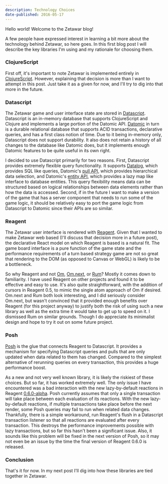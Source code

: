 ```yaml
---
description: Technology Choices
date-published: 2016-05-17
---
```


Hello world! Welcome to the Zetawar blog!

A few people have expressed interest in learning a bit more about the
technology behind Zetawar, so here goes. In this first blog post I will
describe the key libraries I'm using and my rationale for choosing them.

### ClojureScript

First off, it's important to note Zetawar is implemented entirely in
[ClojureScript](https://github.com/clojure/clojurescript). However, explaining
that decision is more than I want to attempt in this post. Just take it as a
given for now, and I'll try to dig into that more in the future.

### Datascript

The Zetawar game and user interface state are stored in
[Datascript](https://github.com/tonsky/datascript). Datascript is an in-memory
database that supports ClojureScript and Clojure and implements a large portion
of the Datomic API. [Datomic](http://www.datomic.com/) in turn is a durable
relational database that supports ACID transactions, declarative queries, and
has a first class notion of time. Due to it being in-memory only, Datascript
does not support durability. It also does not retain a history of all changes
to the database like Datomic does, but it implements enough Datomic features to
be quite useful in its own right.

I decided to use Datascript primarily for two reasons. First, Datascript
provides extremely flexible query functionality. It supports
[Datalog](http://docs.datomic.com/query.html), which provides SQL like queries,
Datomic's [pull API](http://docs.datomic.com/pull.html), which provides
hierarchical data selection, and Datomic's [entity
API](http://docs.datomic.com/entities.html), which provides a lazy map like
interface to database entities. This query flexibility means data can be
structured based on logical relationships between data elements rather than how
the data is accessed. Second, if in the future I want to make a version of the
game that has a server component that needs to run some of the game logic, it
should be relatively easy to port the game logic from Datascript to Datomic
since their APIs are so similar.

### Reagent

The Zetawar user interface is rendered with
[Reagent](https://reagent-project.github.io/). Given that I wanted to make
Zetawar web based (I'll discuss that decision more in a future post), the
declarative React model on which Reagent is based is a natural fit. The game
board interface is a pure function of the game state and the performance
requirements of a turn based strategy game are not so great that rendering to
the DOM (as opposed to Canvas or WebGL) is likely to be a bottleneck.

So why Reagent and not [Om](https://github.com/omcljs/om),
[Om.next](https://github.com/omcljs/om/wiki/Quick-Start-\(om.next\)), or
[Rum](https://github.com/tonsky/rum)? Mostly it comes down to familiarity. I
have used Reagent on other projects and found it to be effective and easy to
use. It's also quite straightforward, with the addition of cursors in Reagent
0.5, to mimic the single atom approach of Om if desired. Om.next and Rum both
look interesting, and I did seriously consider Om.next, but wasn't convinced
that it provided enough benefits over Reagent (for this project anyway) to
justify both the risk of using such a new library as well as the extra time it
would take to get up to speed on it. I dismissed Rum on similar grounds. Though
I do appreciate its minimalist design and hope to try it out on some future
project.

### Posh

[Posh](https://github.com/mpdairy/posh) is the glue that connects Reagent to
Datascript. It provides a mechanism for specifying Datascript queries and pulls
that are only updated when data related to them has changed. Compared to the
simplest alternative of rerunning queries on every transaction, this provides a
huge performance boost.

As a new and not very well known library, it is likely the riskiest of these
choices. But so far, it has worked extremely well. The only issue I have
encountered was a bad interaction with the new lazy-by-default reactions in
Reagent
[0.6.0-alpha](https://reagent-project.github.io/news/news060-alpha.html). Posh
currently assumes that only a single transaction will take place between each
evaluation of its reactions. With the new lazy-by-default reactions, if
multiple transactions take place before the next render, some Posh queries may
fail to run when related data changes. Thankfully, there is a simple
workaround, run Reagent's flush in a Datascript transaction listener so that
all reactions are evaluated after every transaction. This destroys the
performance improvements possible with lazy transactions, but so far this
hasn't been a significant issue. Also, it sounds like this problem will be
fixed in the next version of Posh, so it may not even be an issue by the time
the final version of Reagent 0.6.0 is released.

### Conclusion

That's it for now. In my next post I'll dig into how these libraries are tied
together in Zetawar.

